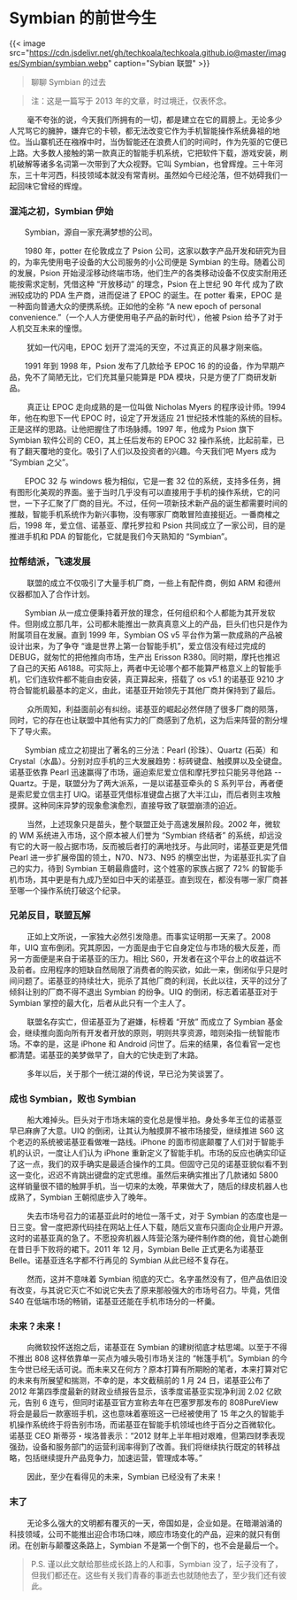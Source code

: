 # Symbian 的前世今生


{{< image src="https://cdn.jsdelivr.net/gh/techkoala/techkoala.github.io@master/images/Symbian/symbian.webp" caption="Sybian 联盟" >}}

> 聊聊 Symbian 的过去

<!--more-->

> 注：这是一篇写于 2013 年的文章，时过境迁，仅表怀念。

&emsp;&emsp; 毫不夸张的说，今天我们所拥有的一切，都是建立在它的肩膀上。无论多少人咒骂它的臃肿，嫌弃它的卡顿，都无法改变它作为手机智能操作系统鼻祖的地位。当山寨机还在襁褓中时，当伪智能还在浪费人们的时间时，作为先驱的它便已上路。大多数人接触的第一款真正的智能手机系统，它把软件下载，游戏安装，刷机破解等诸多名词第一次带到了大众视野。它叫 Symbian，也曾辉煌。三十年河东，三十年河西，科技领域本就没有常青树。虽然如今已经沦落，但不妨碍我们一起回味它曾经的辉煌。

### 混沌之初，Symbian 伊始

​&emsp;&emsp;Symbian，源自一家充满梦想的公司。

&emsp;&emsp;1980 年，potter 在伦敦成立了 Psion 公司，这家以数字产品开发和研究为目的，为率先使用电子设备的大公司服务的小公司便是 Symbian 的生母。随着公司的发展，Psion 开始浸淫移动终端市场，他们生产的各类移动设备不仅皮实耐用还能按需求定制，凭借这种 “开放移动” 的理念，Psion 在上世纪 90 年代 成为了欧洲较成功的 PDA 生产商，进而促进了 EPOC 的诞生。在 potter 看来，EPOC 是一种面向普通大众的便携系统。正如他的全称 “A new epoch of personal convenience.”（一个人人方便使用电子产品的新时代），他被 Psion 给予了对于人机交互未来的憧憬。

&emsp;&emsp; 犹如一代闪电，EPOC 划开了混沌的天空，不过真正的风暴才刚来临。

&emsp;&emsp;1991 年到 1998 年，Psion 发布了几款给予 EPOC 16 的的设备，作为早期产品，免不了简陋无比，它们充其量只能算是 PDA 模块，只是方便了厂商研发新品。

&emsp;&emsp; 真正让 EPOC 走向成熟的是一位叫做 Nicholas Myers 的程序设计师。1994 年，他在构思下一代 EPOC 时，设定了开发适应 21 世纪技术性能的系统的目标。正是这样的思路。让他把握住了市场脉搏。1997 年，他成为 Psion 旗下 Symbian 软件公司的 CEO，其上任后发布的 EPOC 32 操作系统，比起前辈，已有了翻天覆地的变化。吸引了人们以及投资者的兴趣。今天我们吧 Myers 成为 “Symbian 之父”。

&emsp;&emsp;EPOC 32 与 windows 极为相似，它是一套 32 位的系统，支持多任务，拥有图形化美观的界面。鉴于当时几乎没有可以直接用于手机的操作系统，它的问世，一下子汇聚了厂商的目光。不过，任何一项新技术新产品的诞生都需要时间的推敲，智能手机系统作为新兴事物，没有哪家厂商敢冒险直接挺近。一番商榷之后，1998 年，爱立信、诺基亚、摩托罗拉和 Psion 共同成立了一家公司，目的是推进手机和 PDA 的智能化，它就是我们今天熟知的 “Symbian”。

### 拉帮结派，飞速发展

&emsp;&emsp; 联盟的成立不仅吸引了大量手机厂商，一些上有配件商，例如 ARM 和德州仪器都加入了合作计划。

&emsp;&emsp;Symbian 从一成立便秉持着开放的理念，任何组织和个人都能为其开发软件。但刚成立那几年，公司都未能推出一款真真意义上的产品，巨头们也只是作为附属项目在发展。直到 1999 年，Symbian OS v5 平台作为第一款成熟的产品被设计出来，为了争夺 “谁是世界上第一台智能手机”，爱立信没有经过完成的 DEBUG，就匆忙的把他推向市场，生产出 Erisson R380。同时期，摩托也推迟了自己的天拓 A6188。可实际上，两者中无论哪个都不能算严格意义上的智能手机，它们连软件都不能自由安装，真正算起来，搭载了 os v5.1 的诺基亚 9210 才符合智能机最基本的定义，由此，诺基亚开始领先于其他厂商并保持到了最后。

&emsp;&emsp; 众所周知，利益面前必有纠纷。诺基亚的崛起必然伴随了很多厂商的陨落，同时，它的存在也让联盟中其他有实力的厂商感到了危机，这为后来阵营的割分埋下了导火索。

&emsp;&emsp;Symbian 成立之初提出了著名的三分法：Pearl (珍珠）、Quartz (石英）和 Crystal（水晶）。分别对应手机的三大发展趋势：标砖键盘、触摸屏以及全键盘。诺基亚依靠 Pearl 迅速赢得了市场，逼迫索尼爱立信和摩托罗拉只能另寻他路 --Quartz。于是，联盟分为了两大派系，一是以诺基亚牵头的 S 系列平台，再者便是索尼爱立信主打 UIQ。诺基亚凭借标准键盘占据了大半江山，而后者则主攻触摸屏。这种同床异梦的现象愈演愈烈，直接导致了联盟崩溃的迫近。

&emsp;&emsp; 当然，上述现象只是苗头，整个联盟正处于高速发展阶段。2002 年，微软的 WM 系统进入市场，这个原本被人们誉为 “Symbian 终结者” 的系统，却远没有它的大哥一般占据市场，反而被后者打的满地找牙。与此同时，诺基亚更是凭借 Pearl 进一步扩展帝国的领土，N70、N73、N95 的横空出世，为诺基亚扎实了自己的实力，待到 Symbian 王朝最鼎盛时，这个姓塞的家族占据了 72% 的智能手机市场，其中更是有九成乃至如日中天的诺基亚。直到现在，都没有哪一家厂商甚至哪一个操作系统打破这个纪录。

### 兄弟反目，联盟瓦解

&emsp;&emsp; 正如上文所说，一家独大必然引发隐患。而事实证明那一天来了。2008 年，UIQ 宣布倒闭。究其原因，一方面是由于它自身定位与市场的极大反差，而另一方面便是来自于诺基亚的压力。相比 S60，开发者在这个平台上的收益远不及前者。应用程序的短缺自然局限了消费者的购买欲，如此一来，倒闭似乎只是时间问题了。诺基亚的持续壮大，扼杀了其他厂商的利润，长此以往，天平的过分了倾斜让别的厂商不得不退出 Symbian 的纷争。UIQ 的倒闭，标志着诺基亚对于 Symbian 掌控的最大化，后者从此只有一个主人了。

&emsp;&emsp; 联盟名存实亡，但诺基亚为了避嫌，标榜着 “开放” 而成立了 Symbian 基金会，继续推向面向所有开发者开放的原则，明则共享资源，暗则染指一统智能市场。不幸的是，这是 iPhone 和 Android 问世了。后来的结果，各位看官一定也都清楚。诺基亚的美梦做早了，自大的它快走到了末路。

&emsp;&emsp; 多年以后，关于那个一统江湖的传说，早已沦为笑谈罢了。

### 成也 Symbian，败也 Symbian

&emsp;&emsp; 船大难掉头。巨头对于市场末端的变化总是慢半拍。身处多年王位的诺基亚早已麻痹了大意。UIQ 的倒闭，让其认为触摸屏不被市场接受，继续推进 S60 这个老迈的系统被诺基亚看做唯一路线。iPhone 的面市彻底颠覆了人们对于智能手机的认识，一度让人们认为 iPhone 重新定义了智能手机。市场的反应也确实印证了这一点，我们的双手确实是最适合操作的工具。但固守己见的诺基亚貌似看不到这一变化，迟迟不肯跳出键盘的定式思维。虽然后来确实推出了几款诸如 5800 这样销量很不错的触屏手机，当一切来的太晚，苹果做大了，随后的绿皮机器人也成熟了，Symbian 王朝彻底步入了晚年。

&emsp;&emsp; 失去市场号召力的诺基亚此时的地位一落千丈，对于 Symbian 的态度也是一日三变。曾一度把源代码挂在网站上任人下载，随后又宣布只面向企业用户开源。这时的诺基亚真的急了。不愿投奔机器人阵营沦落为硬件制作商的他，竟甘心跪倒在昔日手下败将的裙下。2011 年 12 月，Symbian Belle 正式更名为诺基亚 Belle。诺基亚连名字都不行再见的 Symbian 从此已经不复存在。

&emsp;&emsp; 然而，这并不意味着 Symbian 彻底的灭亡。名字虽然没有了，但产品依旧没有改变，与其说它灭亡不如说它失去了原来那般强大的市场号召力。毕竟，凭借 S40 在低端市场的畅销，诺基亚还能在手机市场分的一杯羹。

### 未来？未来！

&emsp;&emsp; 向微软投怀送抱之后，诺基亚在 Symbian 的建树彻底才枯思竭。以至于不得不推出 808 这样依靠单一买点为噱头吸引市场关注的 “帐篷手机”。Symbian 的今生今世已经无话可说。而未来又在何方？原本打算有所期盼的笔者，本来打算对它的未来有所展望和揣测，不幸的是，本文截稿前的 1 月 24 日，诺基亚公布了 2012 年第四季度最新的财政业绩报告显示，该季度诺基亚实现净利润 2.02 亿欧元，告别 6 连亏，但同时诺基亚官方宣称去年在巴塞罗那发布的 808PureView 将会是最后一款塞班手机，这也意味着塞班这一已经被使用了 15 年之久的智能手机操作系统终于将告别市场，而诺基亚在智能手机领域也终于百分之百微软化。 诺基亚 CEO 斯蒂芬・埃洛普表示：“2012 财年上半年相对艰难，但第四财季表现强劲，设备和服务部门的运营利润率得到了改善。我们将继续执行既定的转移战略，包括继续提升产品竞争力，加速运营，管理成本等。”

&emsp;&emsp; 因此，至少在看得见的未来，Symbian 已经没有了未来！

### 末了

&emsp;&emsp; 无论多么强大的文明都有覆灭的一天，帝国如是，企业如是。在暗潮汹涌的科技领域，公司不能推出迎合市场口味，顺应市场变化的产品，迎来的就只有倒闭。在创新与颠覆这条路上，Symbian 不是第一个倒下的，也不会是最后一个。

> P.S. 谨以此文献给那些成长路上的人和事，Symbian 没了，坛子没有了，但我们都还在。这些有关我们青春的事逝去也就随他去了，至少我们还有彼此。

